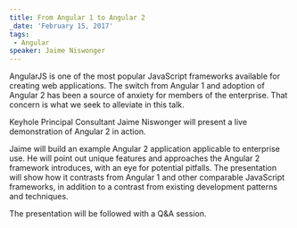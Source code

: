 ```yaml
---
title: From Angular 1 to Angular 2
_date: 'February 15, 2017'
tags:
 - Angular
speaker: Jaime Niswonger
---
```


AngularJS is one of the most popular JavaScript frameworks available for
creating web applications. The switch from Angular 1 and adoption of Angular 2
has been a source of anxiety for members of the enterprise. That concern is
what we seek to alleviate in this talk.

Keyhole Principal Consultant Jaime Niswonger will present a live demonstration
of Angular 2 in action.

Jaime will build an example Angular 2 application applicable to enterprise use.
He will point out unique features and approaches the Angular 2 framework
introduces, with an eye for potential pitfalls. The presentation will show how
it contrasts from Angular 1 and other comparable JavaScript frameworks, in
addition to a contrast from existing development patterns and techniques.

The presentation will be followed with a Q&A session.
